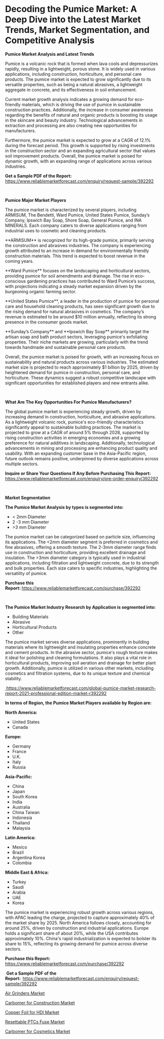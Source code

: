 <p><h1>Decoding the Pumice Market: A Deep Dive into the Latest Market Trends, Market Segmentation, and Competitive Analysis</h1></p><p><strong>Pumice Market Analysis and Latest Trends</strong></p>
<p><p>Pumice is a volcanic rock that is formed when lava cools and depressurizes rapidly, resulting in a lightweight, porous stone. It is widely used in various applications, including construction, horticulture, and personal care products. The pumice market is expected to grow significantly due to its versatile properties, such as being a natural abrasives, a lightweight aggregate in concrete, and its effectiveness in soil enhancement.</p><p>Current market growth analysis indicates a growing demand for eco-friendly materials, which is driving the use of pumice in sustainable construction practices. Additionally, the increase in consumer awareness regarding the benefits of natural and organic products is boosting its usage in the skincare and beauty industry. Technological advancements in extraction and processing are also creating new opportunities for manufacturers.</p><p>Furthermore, the pumice market is expected to grow at a CAGR of 12.1% during the forecast period. This growth is supported by rising investments in the construction sector and an expanding agricultural sector that values soil improvement products. Overall, the pumice market is poised for dynamic growth, with an expanding range of applications across various industries.</p></p>
<p><strong>Get a Sample PDF of the Report:&nbsp;</strong> <a href="https://www.reliablemarketforecast.com/enquiry/request-sample/392292?utm_campaign=1159&utm_medium=2&utm_source=Github&utm_content=ia&utm_term=26102024&utm_id=pumice">https://www.reliablemarketforecast.com/enquiry/request-sample/392292</a></p>
<p>&nbsp;</p>
<p><strong>Pumice Major Market Players</strong></p>
<p><p>The pumice market is characterized by several players, including ARMISUM, The Bendetti, Ward Pumice, United States Pumice, Sunday’s Company, Ipswich Bay Soap, Shore Soap, General Pumice, and INA MINERALS. Each company caters to diverse applications ranging from industrial uses to cosmetic and cleaning products.</p><p>**ARMISUM** is recognized for its high-grade pumice, primarily serving the construction and abrasives industries. The company is experiencing growth attributed to an increase in demand for environmentally friendly construction materials. This trend is expected to boost revenue in the coming years.</p><p>**Ward Pumice** focuses on the landscaping and horticultural sectors, providing pumice for soil amendments and drainage. The rise in eco-conscious gardening practices has contributed to Ward Pumice’s success, with projections indicating a steady market expansion driven by the burgeoning organic farming sector.</p><p>**United States Pumice**, a leader in the production of pumice for personal care and household cleaning products, has seen significant growth due to the rising demand for natural abrasives in cosmetics. The company’s revenue is estimated to be around $10 million annually, reflecting its strong presence in the consumer goods market.</p><p>**Sunday’s Company** and **Ipswich Bay Soap** primarily target the artisan soap and bath product sectors, leveraging pumice's exfoliating properties. Their niche markets are growing, particularly with the trend towards handmade and sustainable personal care products.</p><p>Overall, the pumice market is poised for growth, with an increasing focus on sustainability and natural products across various industries. The estimated market size is projected to reach approximately $1 billion by 2025, driven by heightened demand for pumice in construction, personal care, and horticulture. These dynamics suggest a robust competitive landscape with significant opportunities for established players and new entrants alike.</p></p>
<p>&nbsp;</p>
<p><strong>What Are The Key Opportunities For Pumice Manufacturers?</strong></p>
<p><p>The global pumice market is experiencing steady growth, driven by increasing demand in construction, horticulture, and abrasive applications. As a lightweight volcanic rock, pumice's eco-friendly characteristics significantly appeal to sustainable building practices. The market is projected to grow at a CAGR of around 5% through 2028, supported by rising construction activities in emerging economies and a growing preference for natural additives in landscaping. Additionally, technological advancements in mining and processing are enhancing product quality and usability. With an expanding customer base in the Asia-Pacific region, future outlook remains positive, underpinned by diverse applications across multiple sectors.</p></p>
<p><strong>Inquire or Share Your Questions If Any Before Purchasing This Report:</strong> <a href="https://www.reliablemarketforecast.com/enquiry/pre-order-enquiry/392292?utm_campaign=1159&utm_medium=2&utm_source=Github&utm_content=ia&utm_term=26102024&utm_id=pumice">https://www.reliablemarketforecast.com/enquiry/pre-order-enquiry/392292</a></p>
<p>&nbsp;</p>
<p><strong>Market Segmentation</strong></p>
<p><strong>The Pumice Market Analysis by types is segmented into:</strong></p>
<p><ul><li>< 2mm Diameter</li><li>2 -3 mm Diameter</li><li>>3 mm Diameter</li></ul></p>
<p><p>The pumice market can be categorized based on particle size, influencing its applications. The <2mm diameter segment is preferred in cosmetics and fine abrasives, offering a smooth texture. The 2-3mm diameter range finds use in construction and horticulture, providing excellent drainage and insulation. The >3mm diameter category is typically used in industrial applications, including filtration and lightweight concrete, due to its strength and bulk properties. Each size caters to specific industries, highlighting the versatility of pumice.</p></p>
<p><strong>Purchase this Report:&nbsp;</strong><a href="https://www.reliablemarketforecast.com/purchase/392292?utm_campaign=1159&utm_medium=2&utm_source=Github&utm_content=ia&utm_term=26102024&utm_id=pumice">https://www.reliablemarketforecast.com/purchase/392292</a></p>
<p>&nbsp;</p>
<p><strong>The Pumice Market Industry Research by Application is segmented into:</strong></p>
<p><ul><li>Building Materials</li><li>Abrasive</li><li>Horticultural Products</li><li>Other</li></ul></p>
<p><p>The pumice market serves diverse applications, prominently in building materials where its lightweight and insulating properties enhance concrete and cement products. In the abrasive sector, pumice's rough texture makes it ideal for polishing and cleaning formulations. It also plays a vital role in horticultural products, improving soil aeration and drainage for better plant growth. Additionally, pumice is utilized in various other markets, including cosmetics and filtration systems, due to its unique texture and chemical stability.</p></p>
<p><a href="https://www.reliablemarketforecast.com/global-pumice-market-research-report-2021-professional-edition-market-r392292?utm_campaign=1159&utm_medium=2&utm_source=Github&utm_content=ia&utm_term=26102024&utm_id=pumice">&nbsp;https://www.reliablemarketforecast.com/global-pumice-market-research-report-2021-professional-edition-market-r392292</a></p>
<p><strong>In terms of Region, the Pumice Market Players available by Region are:</strong></p>
<p>
    <p> <strong> North America: </strong>
        <ul>
            <li>United States</li>
            <li>Canada</li>
        </ul>
        </p> 
    <p> <strong> Europe: </strong>
        <ul>
            <li>Germany</li>
            <li>France</li>
            <li>U.K.</li>
            <li>Italy</li>
            <li>Russia</li>
        </ul>
        </p> 
    <p> <strong> Asia-Pacific: </strong>
        <ul>
            <li>China</li>
            <li>Japan</li>
            <li>South Korea</li>
            <li>India</li>
            <li>Australia</li>
            <li>China Taiwan</li>
            <li>Indonesia</li>
            <li>Thailand</li>
            <li>Malaysia</li>
        </ul>
        </p> 
    <p> <strong> Latin America: </strong>
        <ul>
            <li>Mexico</li>
            <li>Brazil</li>
            <li>Argentina Korea</li>
            <li>Colombia</li>
        </ul>
        </p> 
    <p> <strong> Middle East & Africa: </strong>
        <ul>
            <li>Turkey</li>
            <li>Saudi</li>
            <li>Arabia</li>
            <li>UAE</li>
            <li>Korea</li>
        </ul>
    </p>
    </p>
<p><p>The pumice market is experiencing robust growth across various regions, with APAC leading the charge, projected to capture approximately 40% of the market share by 2025. North America follows closely, accounting for around 25%, driven by construction and industrial applications. Europe holds a significant share of about 20%, while the USA contributes approximately 10%. China's rapid industrialization is expected to bolster its share to 15%, reflecting its growing demand for pumice across diverse sectors.</p></p>
<p><strong>Purchase this Report: </strong><a href="https://www.reliablemarketforecast.com/purchase/392292?utm_campaign=1159&utm_medium=2&utm_source=Github&utm_content=ia&utm_term=26102024&utm_id=pumice">https://www.reliablemarketforecast.com/purchase/392292</a></p>
<p>&nbsp;<strong>Get a Sample PDF of the Report:&nbsp;&nbsp;</strong><a href="https://www.reliablemarketforecast.com/enquiry/request-sample/392292?utm_campaign=1159&utm_medium=2&utm_source=Github&utm_content=ia&utm_term=26102024&utm_id=pumice">https://www.reliablemarketforecast.com/enquiry/request-sample/392292</a></p>
<p><strong></strong></p>
<p><p><a href="https://issuu.com/reportprime-2/docs/air-grinders-market-size-2030.pptx_39dc09e5a25de6?utm_campaign=1159&utm_medium=2&utm_source=Github&utm_content=ia&utm_term=26102024&utm_id=pumice">Air Grinders Market</a></p><p><a href="https://github.com/mickahmaland/Market-Research-Report-List-1/blob/main/carbomer-for-construction-market.md?utm_campaign=1159&utm_medium=2&utm_source=Github&utm_content=ia&utm_term=26102024&utm_id=pumice">Carbomer for Construction Market</a></p><p><a href="https://www.linkedin.com/pulse/copper-foil-hdi-market-segmentation-applications-types-growth-t4vze?utm_campaign=1159&utm_medium=2&utm_source=Github&utm_content=ia&utm_term=26102024&utm_id=pumice">Copper Foil for HDI Market</a></p><p><a href="https://www.linkedin.com/pulse/in-depth-analysis-global-resettable-ptcs-fuse-market-3wdje?utm_campaign=1159&utm_medium=2&utm_source=Github&utm_content=ia&utm_term=26102024&utm_id=pumice">Resettable PTCs Fuse Market</a></p><p><a href="https://github.com/chantekestenmo/Market-Research-Report-List-1/blob/main/carbomer-for-cosmetics-market.md?utm_campaign=1159&utm_medium=2&utm_source=Github&utm_content=ia&utm_term=26102024&utm_id=pumice">Carbomer for Cosmetics Market</a></p></p>